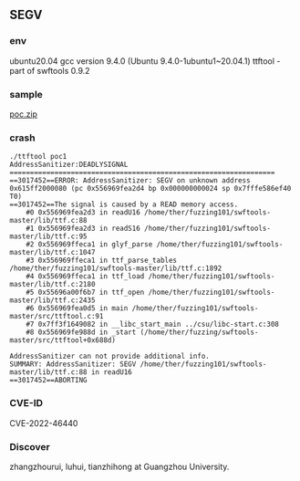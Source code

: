 ## SEGV
### env
ubuntu20.04 
gcc version 9.4.0 (Ubuntu 9.4.0-1ubuntu1~20.04.1)
ttftool - part of swftools 0.9.2

### sample
[poc.zip](https://github.com/matthiaskramm/swftools/files/10101243/poc.zip)

### crash
```
./ttftool poc1
AddressSanitizer:DEADLYSIGNAL
=================================================================
==3017452==ERROR: AddressSanitizer: SEGV on unknown address 0x615ff2000080 (pc 0x556969fea2d4 bp 0x000000000024 sp 0x7fffe586ef40 T0)
==3017452==The signal is caused by a READ memory access.
    #0 0x556969fea2d3 in readU16 /home/ther/fuzzing101/swftools-master/lib/ttf.c:88
    #1 0x556969fea2d3 in readS16 /home/ther/fuzzing101/swftools-master/lib/ttf.c:95
    #2 0x556969ffeca1 in glyf_parse /home/ther/fuzzing101/swftools-master/lib/ttf.c:1047
    #3 0x556969ffeca1 in ttf_parse_tables /home/ther/fuzzing101/swftools-master/lib/ttf.c:1892
    #4 0x556969ffeca1 in ttf_load /home/ther/fuzzing101/swftools-master/lib/ttf.c:2180
    #5 0x55696a00f6b7 in ttf_open /home/ther/fuzzing101/swftools-master/lib/ttf.c:2435
    #6 0x556969fea0d5 in main /home/ther/fuzzing101/swftools-master/src/ttftool.c:91
    #7 0x7ff3f1649082 in __libc_start_main ../csu/libc-start.c:308
    #8 0x556969fe988d in _start (/home/ther/fuzzing/swftools-master/src/ttftool+0x688d)

AddressSanitizer can not provide additional info.
SUMMARY: AddressSanitizer: SEGV /home/ther/fuzzing101/swftools-master/lib/ttf.c:88 in readU16
==3017452==ABORTING
```

### CVE-ID
CVE-2022-46440

### Discover
zhangzhourui, luhui, tianzhihong at Guangzhou University.
